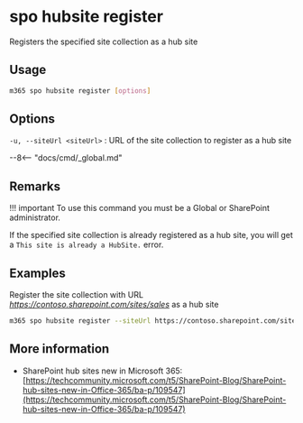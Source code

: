 # spo hubsite register

Registers the specified site collection as a hub site

## Usage

```sh
m365 spo hubsite register [options]
```

## Options

`-u, --siteUrl <siteUrl>`
: URL of the site collection to register as a hub site

--8<-- "docs/cmd/_global.md"

## Remarks

!!! important
    To use this command you must be a Global or SharePoint administrator.

If the specified site collection is already registered as a hub site, you will get a `This site is already a HubSite.` error.

## Examples

Register the site collection with URL _https://contoso.sharepoint.com/sites/sales_ as a hub site

```sh
m365 spo hubsite register --siteUrl https://contoso.sharepoint.com/sites/sales
```

## More information

- SharePoint hub sites new in Microsoft 365: [https://techcommunity.microsoft.com/t5/SharePoint-Blog/SharePoint-hub-sites-new-in-Office-365/ba-p/109547](https://techcommunity.microsoft.com/t5/SharePoint-Blog/SharePoint-hub-sites-new-in-Office-365/ba-p/109547)
